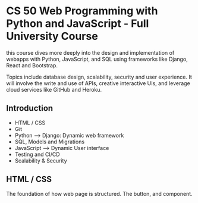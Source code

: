 
# CS 50 Web Programming with Python and JavaScript - Full University Course
this course dives more deeply into the design and implementation of webapps with Python, JavaScript, and SQL using frameworks like Django, React and Bootstrap. 

Topics include database design, scalability, security and user experience. It will involve the write and use of APIs, creative interactive UIs, and leverage cloud services like GitHub and Heroku.

## Introduction
- HTML / CSS
- Git
- Python --> Django: Dynamic web framework
- SQL, Models and Migrations
- JavaScript --> Dynamic User interface
- Testing and CI/CD
- Scalability & Security

## HTML / CSS
The foundation of how web page is structured. The button, and component.


